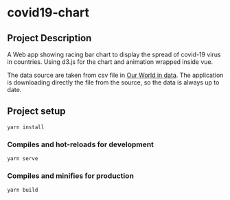 # covid19-chart

## Project Description

A Web app showing racing bar chart to display the spread of covid-19 virus in countries. Using d3.js for the chart and animation wrapped inside vue.

The data source are taken from csv file in [Our World in data](https://ourworldindata.org/coronavirus-source-data). The application is downloading directly the file from the source, so the data is always up to date.

## Project setup

```
yarn install
```

### Compiles and hot-reloads for development

```
yarn serve
```

### Compiles and minifies for production

```
yarn build
```
